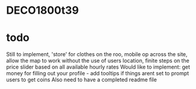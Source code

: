 # DECO1800t39
# todo
Still to implement, 'store' for clothes on the roo, mobile op across the site, allow the map to work without the use of users location, finite steps on the price slider based on all available hourly rates
Would like to implement:
get money for filling out your profile - add tooltips if things arent set to prompt users to get coins
Also need to have a completed readme file
